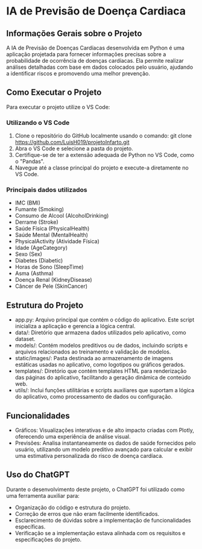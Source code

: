 # IA de Previsão de Doença Cardiaca

## Informações Gerais sobre o Projeto
A IA de Previsão de Doenças Cardíacas desenvolvida em Python é uma aplicação projetada para fornecer informações precisas sobre a probabilidade de ocorrência de doenças cardíacas. Ela permite realizar análises detalhadas com base em dados colocados pelo usuário, ajudando a identificar riscos e promovendo uma melhor prevenção.

## Como Executar o Projeto
Para executar o projeto utilize o VS Code:

### Utilizando o VS Code
1. Clone o repositório do GitHub localmente usando o comando:
git clone https://github.com/LuisH019/projetoInfarto.git
2. Abra o VS Code e selecione a pasta do projeto.
3. Certifique-se de ter a extensão adequada de Python no VS Code, como o "Pandas".
4. Navegue até a classe principal do projeto e execute-a diretamente no VS Code.

### Principais dados utilizados 
- IMC (BMI)
- Fumante (Smoking)
- Consumo de Alcool (AlcoholDrinking)
- Derrame (Stroke)
- Saúde Física (PhysicalHealth)
- Saúde Mental (MentalHealth)
- PhysicalActivity (Atividade Física)
- Idade (AgeCategory)
- Sexo (Sex)
- Diabetes (Diabetic)
- Horas de Sono (SleepTime)
- Asma (Asthma)
- Doença Renal (KidneyDisease)
- Câncer de Pele (SkinCancer)

## Estrutura do Projeto
- app.py: Arquivo principal que contém o código do aplicativo. Este script inicializa a aplicação e gerencia a lógica central.
- data/: Diretório que armazena dados utilizados pelo aplicativo, como dataset.
- models/: Contém modelos preditivos ou de dados, incluindo scripts e arquivos relacionados ao treinamento e validação de modelos.
- static/images/: Pasta destinada ao armazenamento de imagens estáticas usadas no aplicativo, como logotipos ou gráficos gerados.
- templates/: Diretório que contém templates HTML para renderização das páginas do aplicativo, facilitando a geração dinâmica de conteúdo web.
- utils/: Inclui funções utilitárias e scripts auxiliares que suportam a lógica do aplicativo, como processamento de dados ou configuração.

## Funcionalidades
- Gráficos: Visualizações interativas e de alto impacto criadas com Plotly, oferecendo uma experiência de análise visual.
- Previsões: Analisa instantaneamente os dados de saúde fornecidos pelo usuário, utilizando um modelo preditivo avançado para calcular e exibir uma estimativa personalizada do risco de doença cardíaca.

## Uso do ChatGPT
Durante o desenvolvimento deste projeto, o ChatGPT foi utilizado como uma ferramenta auxiliar para:
- Organização do código e estrutura do projeto.
- Correção de erros que não eram facilmente identificados.
- Esclarecimento de dúvidas sobre a implementação de funcionalidades específicas.
- Verificação se a implementação estava alinhada com os requisitos e especificações do projeto.
